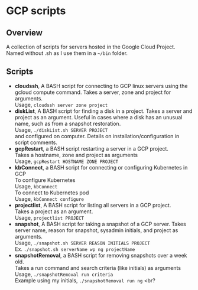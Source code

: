 # GCP scripts

## Overview
A collection of scripts for servers hosted in the Google Cloud Project. Named without .sh as I use them in a `~/bin` folder. <br>

## Scripts
* **cloudssh**, A BASH script for connecting to GCP linux servers using the gcloud compute command.
Takes a server, zone and project for arguments. <br>
Usage, `cloudssh server zone project`<br>
* **diskList**, A BASH script for finding a disk in a project. Takes a server and project as an
argument. Useful in cases where a disk has an unusual name, such as from a snapshot restoration. <br>
Usage, `./diskList.sh SERVER PROJECT` <br>
and configured on computer. Details on installation/configuration in script comments. <br>
* **gcpRestart**, a BASH script restarting a server in a GCP project. <br>
Takes a hostname, zone and project as arguments <br>
Usage, `gcpRestart HOSTNAME ZONE PROJECT` <br>
* **kbConnect**, a BASH script for connecting or configuring Kubernetes in GCP <br>
To configure Kubernetes <br>
Usage, `kbConnect` <br>
To connect to Kubernetes pod <br>
Usage, `kbConnect configure` <br>
* **projectlist**, A BASH script for listing all servers in a GCP project. <br>
Takes a project as an argument. <br>
Usage, `projectlist PROJECT`<br>
* **snapshot**, A BASH script for taking a snapshot of a GCP server. Takes server name, reason for snapshot,
sysadmin initials, and project as arguments. <br>
Usage, `./snapshot.sh SERVER REASON INITIALS PROJECT` <br>
Ex. `./snapshot.sh serverName wp ng projectName` <br>
* **snapshotRemoval**, a BASH script for removing snapshots over a week old. <br>
Takes a run command and search criteria (like initials) as arguments <br>
Usage, `./snapshotRemoval run criteria` <br>
Example using my initials, `./snapshotRemoval run ng` <br?
